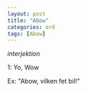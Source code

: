 ```yaml
---
layout: post
title: "Abow"
categories: ord
tags: [Abow]
---
```


*interjektion*

1: Yo, Wow

Ex: "Abow, vilken fet bil!"
